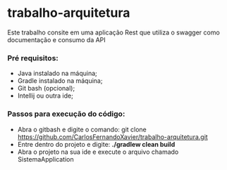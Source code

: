# trabalho-arquitetura
Este trabalho consite em uma aplicação Rest que utiliza o swagger como documentação e consumo da API

### Pré requisitos:
- Java instalado na máquina;
- Gradle instalado na máquina;
- Git bash (opcional);
- Intellij ou outra ide;

### Passos para execução do código:
- Abra o gitbash e digite o comando: git clone https://github.com/CarlosFernandoXavier/trabalho-arquitetura.git
- Entre dentro do projeto e digite: **./gradlew clean build**
- Abra o projeto na sua ide e execute o arquivo chamado SistemaApplication
